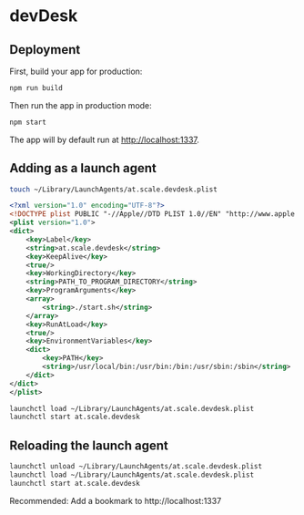 # devDesk

## Deployment

First, build your app for production:

```sh
npm run build
```

Then run the app in production mode:

```sh
npm start
```

The app will by default run at [http://localhost:1337](http://localhost:1337).

## Adding as a launch agent

```sh
touch ~/Library/LaunchAgents/at.scale.devdesk.plist
```

```xml
<?xml version="1.0" encoding="UTF-8"?>
<!DOCTYPE plist PUBLIC "-//Apple//DTD PLIST 1.0//EN" "http://www.apple.com/DTDs/PropertyList-1.0.dtd">
<plist version="1.0">
<dict>
	<key>Label</key>
	<string>at.scale.devdesk</string>
	<key>KeepAlive</key>
	<true/>
	<key>WorkingDirectory</key>
    <string>PATH_TO_PROGRAM_DIRECTORY</string>
	<key>ProgramArguments</key>
	<array>
		<string>./start.sh</string>
	</array>
	<key>RunAtLoad</key>
	<true/>
	<key>EnvironmentVariables</key>
	<dict>
		<key>PATH</key>
		<string>/usr/local/bin:/usr/bin:/bin:/usr/sbin:/sbin</string>
	</dict>
</dict>
</plist>
```

```sh
launchctl load ~/Library/LaunchAgents/at.scale.devdesk.plist
launchctl start at.scale.devdesk
```

## Reloading the launch agent

```sh
launchctl unload ~/Library/LaunchAgents/at.scale.devdesk.plist
launchctl load ~/Library/LaunchAgents/at.scale.devdesk.plist
launchctl start at.scale.devdesk
```

Recommended: Add a bookmark to http://localhost:1337